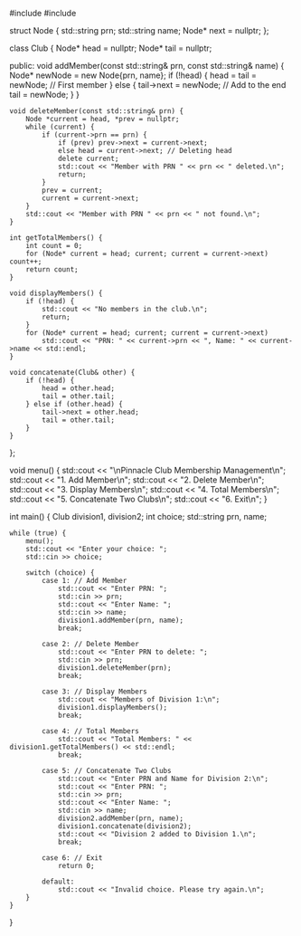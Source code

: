 #include <iostream>
#include <string>
 
struct Node {
    std::string prn;
    std::string name;
    Node* next = nullptr;
};
 
class Club {
    Node* head = nullptr;
    Node* tail = nullptr;
 
public:
    void addMember(const std::string& prn, const std::string& name) {
        Node* newNode = new Node{prn, name};
        if (!head) {
            head = tail = newNode; // First member
        } else {
            tail->next = newNode; // Add to the end
            tail = newNode;
        }
    }
 
    void deleteMember(const std::string& prn) {
        Node *current = head, *prev = nullptr;
        while (current) {
            if (current->prn == prn) {
                if (prev) prev->next = current->next;
                else head = current->next; // Deleting head
                delete current;
                std::cout << "Member with PRN " << prn << " deleted.\n";
                return;
            }
            prev = current;
            current = current->next;
        }
        std::cout << "Member with PRN " << prn << " not found.\n";
    }
 
    int getTotalMembers() {
        int count = 0;
        for (Node* current = head; current; current = current->next) count++;
        return count;
    }
 
    void displayMembers() {
        if (!head) {
            std::cout << "No members in the club.\n";
            return;
        }
        for (Node* current = head; current; current = current->next)
            std::cout << "PRN: " << current->prn << ", Name: " << current->name << std::endl;
    }
 
    void concatenate(Club& other) {
        if (!head) {
            head = other.head;
            tail = other.tail;
        } else if (other.head) {
            tail->next = other.head;
            tail = other.tail;
        }
    }
};
 
void menu() {
    std::cout << "\nPinnacle Club Membership Management\n";
    std::cout << "1. Add Member\n";
    std::cout << "2. Delete Member\n";
    std::cout << "3. Display Members\n";
    std::cout << "4. Total Members\n";
    std::cout << "5. Concatenate Two Clubs\n";
    std::cout << "6. Exit\n";
}
 
int main() {
    Club division1, division2;
    int choice;
    std::string prn, name;
 
    while (true) {
        menu();
        std::cout << "Enter your choice: ";
        std::cin >> choice;
 
        switch (choice) {
            case 1: // Add Member
                std::cout << "Enter PRN: ";
                std::cin >> prn;
                std::cout << "Enter Name: ";
                std::cin >> name;
                division1.addMember(prn, name);
                break;
 
            case 2: // Delete Member
                std::cout << "Enter PRN to delete: ";
                std::cin >> prn;
                division1.deleteMember(prn);
                break;
 
            case 3: // Display Members
                std::cout << "Members of Division 1:\n";
                division1.displayMembers();
                break;
 
            case 4: // Total Members
                std::cout << "Total Members: " << division1.getTotalMembers() << std::endl;
                break;
 
            case 5: // Concatenate Two Clubs
                std::cout << "Enter PRN and Name for Division 2:\n";
                std::cout << "Enter PRN: ";
                std::cin >> prn;
                std::cout << "Enter Name: ";
                std::cin >> name;
                division2.addMember(prn, name);
                division1.concatenate(division2);
                std::cout << "Division 2 added to Division 1.\n";
                break;
 
            case 6: // Exit
                return 0;
 
            default:
                std::cout << "Invalid choice. Please try again.\n";
        }
    }
}
